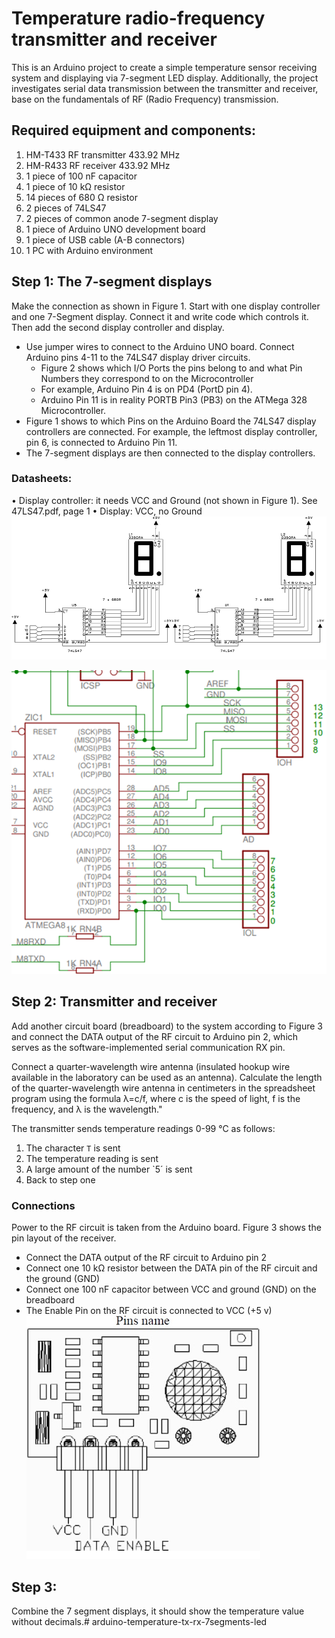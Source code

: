 # Temperature radio-frequency transmitter  and  receiver

This is an Arduino project to create a simple temperature sensor receiving system and displaying via 7-segment LED display. Additionally, the project investigates serial data transmission between the transmitter and receiver, base on the fundamentals of RF (Radio Frequency) transmission.

## Required  equipment  and  components:
1.	HM-T433 RF transmitter 433.92 MHz 
2.	HM-R433 RF receiver 433.92 MHz 
3.	1 piece of 100 nF capacitor
4.	1 piece of 10 kΩ resistor
5.	14 pieces of 680 Ω resistor
6.	2 pieces of 74LS47
7.	2 pieces of common anode 7-segment display
8.	1 piece of Arduino UNO development board
9.	1 piece of USB cable (A-B connectors)
10.	1 PC with Arduino environment

## Step 1: The 7-segment displays
Make the connection as shown in Figure 1. Start with one display controller and one 7-Segment display. Connect it and write code which controls it. Then add the second display controller and display.
 - Use jumper wires to connect to the Arduino UNO board. Connect Arduino pins 4-11 to the 74LS47 display driver circuits.
	 - Figure 2 shows which I/O Ports the pins belong to and what Pin Numbers they correspond to on the Microcontroller 
	 - For example, Arduino Pin 4 is on PD4 (PortD pin 4).
	 - Arduino Pin 11 is in reality PORTB Pin3 (PB3) on the ATMega 328 Microcontroller. 
  - Figure 1 shows to which Pins on the Arduino Board the 74LS47 display controllers are connected. For
   example, the leftmost display controller, pin 6, is connected to Arduino Pin 11.    
 - The 7-segment displays are then connected to the display controllers.

###  Datasheets:
•	Display controller: it needs VCC and Ground (not shown in Figure 1). See 47LS47.pdf, page 1
•	Display: VCC, no Ground
![Figure 1](./img/figure1.png)

![Figure 2](./img/figure2.png)

## Step 2: Transmitter and receiver

Add another circuit board (breadboard) to the system according to Figure 3 and connect the DATA output of the RF circuit to Arduino pin 2, which serves as the software-implemented serial communication RX pin.

Connect a quarter-wavelength wire antenna (insulated hookup wire available in the laboratory can be used as an antenna). Calculate the length of the quarter-wavelength wire antenna in centimeters in the spreadsheet program using the formula λ=c/f, where c is the speed of light, f is the frequency, and λ is the wavelength."

The transmitter sends temperature readings 0-99 °C as follows:
1. The character `T` is sent
2. The temperature reading is sent
3. A large amount of the number `5´ is sent
4. Back to step one

### Connections

Power to the RF circuit is taken from the Arduino board. Figure 3 shows the pin layout of the receiver.

 - Connect the DATA output of the RF circuit to Arduino pin 2
 - Connect one 10 kΩ resistor between the DATA pin of the RF circuit and the ground (GND)
 - Connect one 100 nF capacitor between VCC and ground (GND) on the breadboard
 - The Enable Pin on the RF circuit is connected to VCC (+5 v)
![Figure 3](./img/figure3.png)

## Step 3:

Combine the 7 segment displays, it should show the temperature value without decimals.# arduino-temperature-tx-rx-7segments-led
